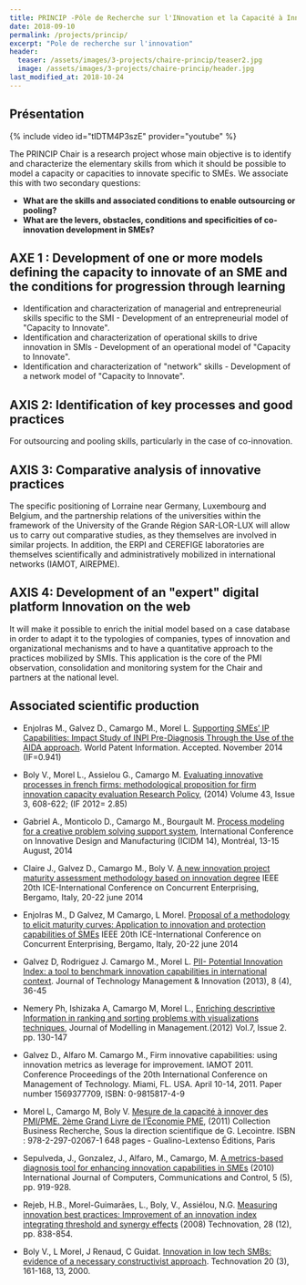 ```yaml
---
title: PRINCIP -Pôle de Recherche sur l'INnovation et la Capacité à Innover des Pmi
date: 2018-09-10
permalink: /projects/princip/
excerpt: "Pole de recherche sur l'innovation"
header:
  teaser: /assets/images/3-projects/chaire-princip/teaser2.jpg
  image: /assets/images/3-projects/chaire-princip/header.jpg
last_modified_at: 2018-10-24
---
```


## Présentation

{% include video id="tIDTM4P3szE" provider="youtube" %}

The PRINCIP Chair is a research project whose main objective is to identify and characterize the elementary skills from which it should be possible to model a capacity or capacities to innovate specific to SMEs.
We associate this with two secondary questions:

- **What are the skills and associated conditions to enable outsourcing or pooling?**
- **What are the levers, obstacles, conditions and specificities of co-innovation development in SMEs?**



## AXE 1 : Development of one or more models defining the capacity to innovate of an SME and the conditions for progression through learning

- Identification and characterization of managerial and entrepreneurial skills specific to the SMI - Development of an entrepreneurial model of "Capacity to Innovate".
- Identification and characterization of operational skills to drive innovation in SMIs - Development of an operational model of "Capacity to Innovate".
- Identification and characterization of "network" skills - Development of a network model of "Capacity to Innovate".

## AXIS 2: Identification of key processes and good practices
For outsourcing and pooling skills, particularly in the case of co-innovation.

## AXIS 3: Comparative analysis of innovative practices
The specific positioning of Lorraine near Germany, Luxembourg and Belgium, and the partnership relations of the universities within the framework of the University of the Grande Région SAR-LOR-LUX will allow us to carry out comparative studies, as they themselves are involved in similar projects. In addition, the ERPI and CEREFIGE laboratories are themselves scientifically and administratively mobilized in international networks (IAMOT, AIREPME).

## AXIS 4: Development of an "expert" digital platform Innovation on the web

It will make it possible to enrich the initial model based on a case database in order to adapt it to the typologies of companies, types of innovation and organizational mechanisms and to have a quantitative approach to the practices mobilized by SMIs. This application is the core of the PMI observation, consolidation and monitoring system for the Chair and partners at the national level.


## Associated scientific production


- Enjolras M., Galvez D., Camargo M., Morel L. [Supporting SMEs’ IP Capabilities: Impact Study of INPI Pre-Diagnosis Through the Use of the AIDA approach](https://doi.org/10.1016/j.wpi.2014.11.001). World Patent Information. Accepted. November 2014 (IF=0.941)

- Boly V., Morel L., Assielou G., Camargo M. [Evaluating innovative processes in french firms: methodological proposition for firm innovation capacity evaluation Research Policy](https://doi.org/10.1016/j.respol.2013.09.005), (2014) Volume 43, Issue 3, 608-622; (IF 2012= 2.85)

- Gabriel A., Monticolo D., Camargo M., Bourgault M. [Process modeling for a creative problem solving support system](https://doi.org/10.1109/IDAM.2014.6912691), International Conference on Innovative Design and Manufacturing (ICIDM 14), Montréal, 13-15 August, 2014

- Claire J., Galvez D., Camargo M., Boly V. [A new innovation project maturity assessment methodology based on innovation degree](https://doi.org/10.1109/ICE.2014.6871614) IEEE 20th ICE-International Conference on Concurrent Enterprising, Bergamo, Italy, 20-22 june 2014

- Enjolras M., D Galvez, M Camargo, L Morel. [Proposal of a methodology to elicit maturity curves: Application to innovation and protection capabilities of SMEs](https://doi.org/10.1109/ICE.2014.6871592)
IEEE 20th ICE-International Conference on Concurrent Enterprising, Bergamo, Italy, 20-22 june 2014

- Galvez D, Rodriguez J. Camargo M., Morel L. [PII- Potential Innovation Index: a tool to benchmark innovation capabilities in international context](https://doi.org/10.4067/S0718-27242013000500004). Journal of Technology Management & Innovation (2013), 8 (4), 36-45

- Nemery Ph, Ishizaka A, Camargo M, Morel L., [Enriching descriptive Information in ranking and sorting problems with visualizations techniques](https://doi.org/10.1108/17465661211242778), Journal of Modelling in Management.(2012) Vol.7, Issue 2. pp. 130-147

- Galvez D., Alfaro M. Camargo M., Firm innovative capabilities: using innovation metrics as leverage for improvement. IAMOT 2011. Conference Proceedings of the 20th International Conference on Management of Technology. Miami, FL. USA. April 10-14, 2011. Paper number 1569377709, ISBN: 0-9815817-4-9

- Morel L, Camargo M, Boly V. [Mesure de la capacité à innover des PMI/PME. 2ème Grand Livre de l’Économie PME](http://www.recherche-universitaire-pme.com/wp-content/uploads/2015/08/part1-chap41.pdf), (2011) Collection Business Recherche, Sous la direction scientifique de G. Lecointre. ISBN : 978-2-297-02067-1 648 pages - Gualino-Lextenso Éditions, Paris

- Sepulveda, J., Gonzalez, J., Alfaro, M., Camargo, M. [A metrics-based diagnosis tool for enhancing innovation capabilities in SMEs](http://univagora.ro/jour/index.php/ijccc/article/view/2255) (2010) International Journal of Computers, Communications and Control, 5 (5), pp. 919-928.

- Rejeb, H.B., Morel-Guimarães, L., Boly, V., Assiélou, N.G. [Measuring innovation best practices: Improvement of an innovation index integrating threshold and synergy effects](https://doi.org/10.1016/j.technovation.2008.08.005) (2008) Technovation, 28 (12), pp. 838-854.

- Boly V., L Morel, J Renaud, C Guidat. [Innovation in low tech SMBs: evidence of a necessary constructivist approach](https://doi.org/10.1016/S0166-4972(99)00099-1). Technovation 20 (3), 161-168, 13, 2000.